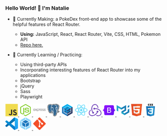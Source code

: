 ### Hello World! 👋 I'm Natalie

- 🔭 Currently Making: a PokeDex front-end app to showcase some of the helpful features of React Router. 
  - **Using:** JavaScript, React, React Router, Vite, CSS, HTML, Pokemon API
  - [Repo here.](https://github.com/ndudar/PokeDex)


- 🌱 Currently Learning / Practicing: 
  - Using third-party APIs  
  - Incorporating interesting features of React Router into my applications
  - Bootstrap
  - jQuery
  - Sass
  - Playwright

<a href="https://developer.mozilla.org/en-US/docs/Web/JavaScript">
  <img src="https://github.com/devicons/devicon/blob/master/icons/javascript/javascript-original.svg" alt="javascript" width="40" height="40"/>
</a>

<a href="https://developer.mozilla.org/en-US/docs/Glossary/Node.js">
  <img src="https://github.com/devicons/devicon/blob/master/icons/nodejs/nodejs-original.svg" alt="node" width="40" height="40"/>
</a>

<a href="https://expressjs.com/">
  <img src="https://github.com/devicons/devicon/blob/master/icons/express/express-original-wordmark.svg" alt="express" width="40" height="40"/>
</a>

<a href="https://www.postgresql.org/">
 <img src="https://github.com/devicons/devicon/blob/master/icons/postgresql/postgresql-original.svg" alt="postgresql" width="40" height="40"/>
</a>

<a href="https://sequelize.org/">
 <img src="https://github.com/devicons/devicon/blob/master/icons/sequelize/sequelize-original.svg" alt="sequelize" width="40" height="40"/>
</a>

<a href="https://reactjs.org/">
 <img src="https://github.com/devicons/devicon/blob/master/icons/react/react-original.svg" alt="react" width="40" height="40"/>
</a> 

<a href="https://react-redux.js.org/">
 <img src="https://github.com/devicons/devicon/blob/master/icons/redux/redux-original.svg" alt="redux " width="40" height="40"/>
</a>

<a href="https://getbootstrap.com/">
  <img src="https://github.com/devicons/devicon/blob/master/icons/bootstrap/bootstrap-original.svg" alt="bootstrap" width="40" height="40"/>
</a>

<a href="https://mui.com/">
  <img src="https://github.com/devicons/devicon/blob/master/icons/materialui/materialui-original.svg" alt="materialUI" width="40" height="40"/>
</a>

<a href="https://developer.mozilla.org/en-US/docs/Glossary/HTML5">
  <img src="https://github.com/devicons/devicon/blob/master/icons/html5/html5-original.svg" alt="html5" width="40" height="40"/> 
</a>

<a href="https://developer.mozilla.org/en-US/docs/Web/CSS">
 <img src="https://github.com/devicons/devicon/blob/master/icons/css3/css3-original-wordmark.svg" alt="css3" width="40" height="40"/>
</a>

<a href="https://code.visualstudio.com/">
 <img src="https://github.com/devicons/devicon/blob/master/icons/vscode/vscode-original.svg" alt="vscode" width="40" height="40"/>
</a>

<a href="https://webpack.js.org/">
  <img src="https://github.com/devicons/devicon/blob/master/icons/webpack/webpack-original.svg" alt="webpack" width="40" height="40"/>
</a>

<a href="https://git-scm.com/">
 <img src="https://github.com/devicons/devicon/blob/master/icons/git/git-original.svg" alt="git" width="40" height="40"/>
</a>

<!--
**ndudar/ndudar** is a ✨ _special_ ✨ repository because its `README.md` (this file) appears on your GitHub profile.

Here are some ideas to get you started:

- 🔭 I’m currently working on ...
- 🌱 I’m currently learning ...
- 👯 I’m looking to collaborate on ...
- 🤔 I’m looking for help with ...
- 💬 Ask me about ...
- 📫 How to reach me: ...
- 😄 Pronouns: ...
- ⚡ Fun fact: ...

project template:
what did I build?
what did I learn?
what's the benefit / business impact?
what would I do differently?

template:
<a href="">
  <img src="" alt="" width="40" height="40"/>
</a>

-->

